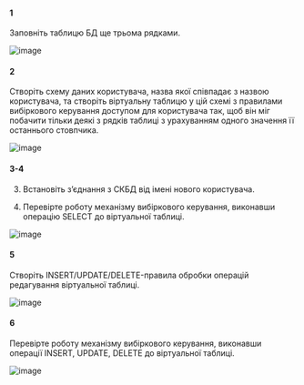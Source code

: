 #### 1
Заповніть таблицю БД ще трьома рядками.

![image](https://github.com/user-attachments/assets/738cdfe1-8c53-4e67-96a1-abbb94d0b351)

#### 2 
Створіть схему даних користувача, назва якої співпадає з назвою користувача, та створіть віртуальну таблицю у цій схемі з правилами вибіркового керування доступом для користувача так, щоб він міг побачити тільки деякі з рядків таблиці з урахуванням одного значення її останнього стовпчика.

![image](https://github.com/user-attachments/assets/0cb0bca8-337f-436f-b62a-2bf9e8847b55)

#### 3-4
3. Встановіть з’єднання з СКБД від імені нового користувача.

4. Перевірте роботу механізму вибіркового керування, виконавши операцію SELECT до віртуальної таблиці.

![image](https://github.com/user-attachments/assets/38ab113b-8d74-450d-9ec8-9d3998114fc7)

#### 5

Створіть INSERT/UPDATE/DELETE-правила обробки операцій редагування віртуальної таблиці.

![image](https://github.com/user-attachments/assets/0d376e94-b267-4b2f-ade8-da95fde19273)

#### 6 

Перевірте роботу механізму вибіркового керування, виконавши операції INSERT, UPDATE, DELETE до віртуальної таблиці.

![image](https://github.com/user-attachments/assets/95c9491d-0b91-4061-9cf8-1e92a4fbeaf9)
